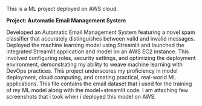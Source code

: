 This is a ML project deployed on AWS cloud.

**Project: Automatic Email Management System**

Developed an Automatic Email Management System featuring a novel spam classifier that accurately distinguishes between valid and invalid messages. Deployed the machine learning model using Streamlit and launched the integrated Streamlit application and model on an AWS EC2 instance. This involved configuring roles, security settings, and optimizing the deployment environment, demonstrating my ability to weave machine learning with DevOps practices. This project underscores my proficiency in model deployment, cloud computing, and creating practical, real-world ML applications.
This file contains the email dataset that i used for the training of my ML model along with the model+streamlit code. I am attaching few screenshots that i took when i deployed this model on AWS.

